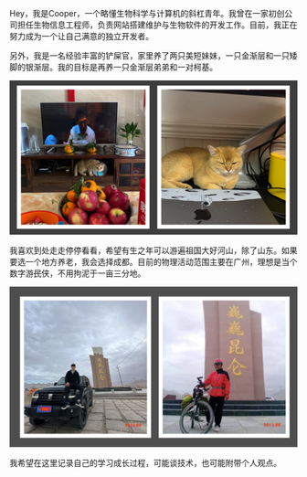 Hey，我是Cooper，一个略懂生物科学与计算机的斜杠青年。我曾在一家初创公司担任生物信息工程师，负责网站搭建维护与生物软件的开发工作。目前，我正在努力成为一个让自己满意的独立开发者。

另外，我是一名经验丰富的铲屎官，家里养了两只美短妹妹，一只金渐层和一只矮脚的银渐层。我的目标是再养一只金渐层弟弟和一对柯基。

![image-20240427222515007](../../img/image-20240427222515007.png)

我喜欢到处走走停停看看，希望有生之年可以游遍祖国大好河山，除了山东。如果要选一个地方养老，我会选择成都。目前的物理活动范围主要在广州，理想是当个数字游~~民~~侠，不用拘泥于一亩三分地。

![image-20240427221309269](../../img/image-20240427221309269.png)

我希望在这里记录自己的学习成长过程，可能谈技术，也可能附带个人观点。

